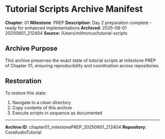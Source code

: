 # Tutorial Scripts Archive Manifest

**Chapter**: 01
**Milestone**: PREP
**Description**: Day 2 preparation complete - ready for enhanced implementations
**Archived**: 2025-08-01 20250801_212404
**Source**: /Users/miltronius/tutorial-scripts

## Archive Purpose

This archive preserves the exact state of tutorial scripts at milestone PREP
of Chapter 01, ensuring reproducibility and coordination across repositories.

## Restoration

To restore this state:
1. Navigate to a clean directory
2. Copy contents of this archive
3. Execute scripts in sequence as documented

---
**Archive ID**: chapter01_milestonePREP_20250801_212404
**Repository**: CoreAudioTutorial
